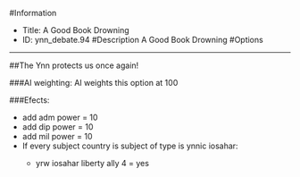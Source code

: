 #Information
 - Title: A Good Book Drowning
 - ID: ynn_debate.94
#Description
A Good Book Drowning
#Options

___
##The Ynn protects us once again!

###AI weighting:
AI weights this option at 100


###Efects:<ul><li>add adm power = 10</li><li>add dip power = 10</li><li>add mil power = 10</li><li>If every subject country is subject of type is ynnic iosahar:</li><ul><li>yrw iosahar liberty ally 4 = yes</li></ul></ul>
